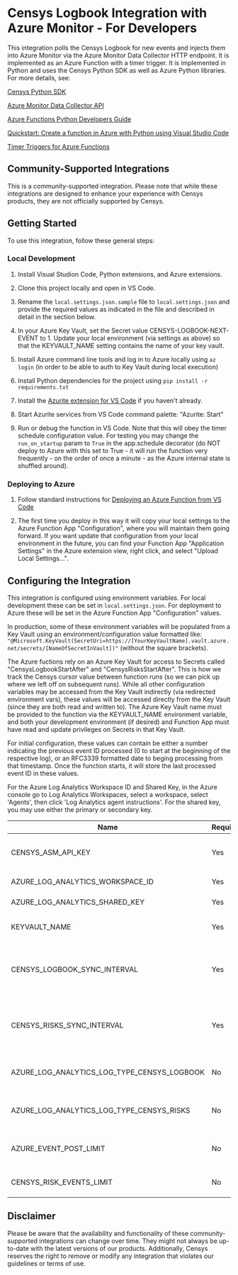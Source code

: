 # Censys Logbook Integration with Azure Monitor - For Developers

This integration polls the Censys Logbook for new events and injects them into Azure Monitor via the Azure Monitor Data Collector HTTP endpoint. It is implemented as an Azure Function with a timer trigger. It is implemented in Python and uses the Censys Python SDK as well as Azure Python libraries.  For more details, see:

[Censys Python SDK](https://github.com/censys/censys-python)

[Azure Monitor Data Collector API](https://learn.microsoft.com/en-us/azure/azure-monitor/logs/data-collector-api?tabs=powershell)

[Azure Functions Python Developers Guide](https://learn.microsoft.com/en-us/azure/azure-functions/functions-reference-python?tabs=asgi%2Capplication-level&pivots=python-mode-decorators)

[Quickstart: Create a function in Azure with Python using Visual Studio Code](https://learn.microsoft.com/en-us/azure/azure-functions/create-first-function-vs-code-python?pivots=python-mode-decorators)

[Timer Triggers for Azure Functions](https://learn.microsoft.com/en-us/azure/azure-functions/functions-bindings-timer?tabs=python-v2%2Cisolated-process%2Cnodejs-v4&pivots=programming-language-python)

## Community-Supported Integrations
This is a community-supported integration. Please note that while these integrations are designed to enhance your experience with Censys products, they are not officially supported by Censys.

## Getting Started
To use this integration, follow these general steps:

### Local Development

1. Install Visual Studion Code, Python extensions, and Azure extensions.

2. Clone this project locally and open in VS Code.

3. Rename the `local.settings.json.sample` file to `local.settings.json` and provide the required values as indicated in the file and described in detail in the section below.

4. In your Azure Key Vault, set the Secret value CENSYS-LOGBOOK-NEXT-EVENT to 1. Update your local environment (via settings as above) so that the KEYVAULT_NAME setting contains the name of your key vault.

5. Install Azure command line tools and log in to Azure locally using `az login` (in order to be able to auth to Key Vault during local execution)

6. Install Python dependencies for the project using `pip install -r requirements.txt`

7. Install the [Azurite extension for VS Code](https://learn.microsoft.com/en-us/azure/storage/common/storage-use-azurite?tabs=visual-studio-code%2Cblob-storage) if you haven't already.

8. Start Azurite services from VS Code command palette: "Azurite: Start"

9. Run or debug the function in VS Code.  Note that this will obey the timer schedule configuration value.  For testing you may change the `run_on_startup` param to `True` in the app.schedule decorator (do NOT deploy to Azure with this set to True - it will run the function very frequently - on the order of once a minute - as the Azure internal state is shuffled around).

### Deploying to Azure

1. Follow standard instructions for [Deploying an Azure Function from VS Code](https://learn.microsoft.com/en-us/azure/azure-functions/functions-develop-vs-code?tabs=node-v3%2Cpython-v2%2Cisolated-process&pivots=programming-language-python)

2. The first time you deploy in this way it will copy your local settings to the Azure Function App "Configuration", where you will maintain them going forward.  If you want update that configuration from your local environment in the future, you can find your Function App "Application Settings" in the Azure extension view, right click, and select "Upload Local Settings...".

## Configuring the Integration

This integration is configured using environment variables. For local development these can be set in `local.settings.json`. For deployment to Azure these will be set in the Azure Function App "Configuration" values.
  
In production, some of these environment variables will be populated from a Key Vault using an environment/configuration value formatted like: `"@Microsoft.KeyVault(SecretUri=https://[YourKeyVaultName].vault.azure.net/secrets/[NameOfSecretInVault])"` (without the square brackets).

The Azure fuctions rely on an Azure Key Vault for access to Secrets called "CensysLogbookStartAfter" and "CensysRisksStartAfter". This is how we track the Censys cursor value between function runs (so we can pick up where we left off on subsequent runs).  While all other configuration variables may be accessed from the Key Vault indirectly (via redirected environment vars), these values will be accessed directly from the Key Vault (since they are both read and written to).  The Azure Key Vault name must be provided to the function via the KEYVAULT_NAME environment variable, and both your development environment (if desired) and Function App must have read and update privileges on Secrets in that Key Vault.

For initial configuration, these values can contain be either a number indicating the previous event ID processed (0 to start at the beginning of the respective log), or an RFC3339 formatted date to beging processing from that timestamp.  Once the function starts, it will store the last processed event ID in these values.

For the Azure Log Analytics Workspace ID and Shared Key, in the Azure console go to Log Analytics Workspaces, select a workspace, select 'Agents', then click 'Log Analytics agent instructions'.  For the shared key, you may use either the primary or secondary key.

| Name | Required | Description |
| ---- | -------- | ----------- |
| CENSYS_ASM_API_KEY | Yes | Censys ASM API key - find under the Integrations tab in Censys ASM |
| AZURE_LOG_ANALYTICS_WORKSPACE_ID | Yes | Azure Log Analytics Workspace ID |
| AZURE_LOG_ANALYTICS_SHARED_KEY | Yes | Azure Log Analytics agent shared key |
| KEYVAULT_NAME | Yes | Name of the Azure Keyvault used by this Azure Function |
| CENSYS_LOGBOOK_SYNC_INTERVAL | Yes | Chron expression for the CensysLogbookSync timer trigger, see [NCHRONTAB expressions](https://learn.microsoft.com/en-us/azure/azure-functions/functions-bindings-timer?tabs=python-v2%2Cisolated-process%2Cnodejs-v4&pivots=programming-language-python#ncrontab-expressions) |
| CENSYS_RISKS_SYNC_INTERVAL | Yes | Chron expression for the CensysLogbookSync timer trigger, see [NCHRONTAB expressions](https://learn.microsoft.com/en-us/azure/azure-functions/functions-bindings-timer?tabs=python-v2%2Cisolated-process%2Cnodejs-v4&pivots=programming-language-python#ncrontab-expressions) |
| AZURE_LOG_ANALYTICS_LOG_TYPE_CENSYS_LOGBOOK | No | Name of custom log file for logbook events, defaults to "Censys_Logbook_CL" |
| AZURE_LOG_ANALYTICS_LOG_TYPE_CENSYS_RISKS | No | Name of custom log file for risk events, defaults to "Censys_Risks_CL" |
| AZURE_EVENT_POST_LIMIT | No | The maximum number of Logbook events to push to Azure at one time, defaults to 500 |
| CENSYS_RISK_EVENTS_LIMIT | No | The page size of risk events for processing, defaults to 500 |
## Disclaimer
Please be aware that the availability and functionality of these community-supported integrations can change over time. They might not always be up-to-date with the latest versions of our products. Additionally, Censys reserves the right to remove or modify any integration that violates our guidelines or terms of use.
